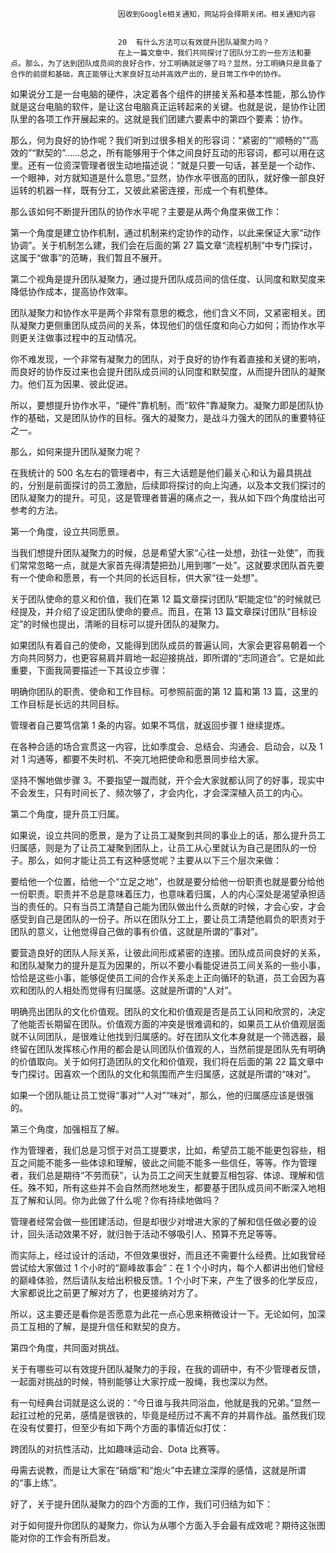 
                            
                            因收到Google相关通知，网站将会择期关闭。相关通知内容
                            
                            
                            20  有什么方法可以有效提升团队凝聚力吗？
                            在上一篇文章中，我们共同探讨了团队分工的一些方法和要点。那么，为了达到团队成员间的良好合作，分工明确就足够了吗？显然，分工明确只是具备了合作的前提和基础，真正能够让大家良好互动并高效产出的，是日常工作中的协作。

如果说分工是一台电脑的硬件，决定着各个组件的拼接关系和基本性能，那么协作就是这台电脑的软件，是让这台电脑真正运转起来的关键。也就是说，是协作让团队里的各项工作开展起来的。这就是我们团建六要素中的第四个要素：协作。

那么，何为良好的协作呢？我们听到过很多相关的形容词：“紧密的”“顺畅的”“高效的”“默契的”……总之，所有能够用于个体之间良好互动的形容词，都可以用在这里。还有一位资深管理者很生动地描述说：“就是只要一句话，甚至是一个动作、一个眼神，对方就知道是什么意思。”显然，协作水平很高的团队，就好像一部良好运转的机器一样，既有分工，又彼此紧密连接，形成一个有机整体。

那么该如何不断提升团队的协作水平呢？主要是从两个角度来做工作：

第一个角度是建立协作机制，通过机制来约定协作的动作，以此来保证大家“动作协调”。关于机制怎么建，我们会在后面的第 27 篇文章“流程机制”中专门探讨，这属于“做事”的范畴，我们暂且不展开。

第二个视角是提升团队凝聚力，通过提升团队成员间的信任度、认同度和默契度来降低协作成本，提高协作效率。

团队凝聚力和协作水平是两个非常有意思的概念，他们含义不同，又紧密相关。团队凝聚力更侧重团队成员间的关系，体现他们的信任度和向心力如何；而协作水平则更关注做事过程中的互动情况。

你不难发现，一个非常有凝聚力的团队，对于良好的协作有着直接和关键的影响，而良好的协作反过来也会提升团队成员间的认同度和默契度，从而提升团队的凝聚力。他们互为因果、彼此促进。

所以，要想提升协作水平，“硬件”靠机制，而“软件”靠凝聚力。凝聚力即是团队协作的基础，又是团队协作的目标。强大的凝聚力，是战斗力强大的团队的重要特征之一。

那么，如何来提升团队凝聚力呢？

在我统计的 500 名左右的管理者中，有三大话题是他们最关心和认为最具挑战的，分别是前面探讨的员工激励，后续即将探讨的向上沟通，以及本文我们探讨的团队凝聚力的提升。可见，这是管理者普遍的痛点之一，我从如下四个角度给出可参考的方法。

第一个角度，设立共同愿景。

当我们想提升团队凝聚力的时候，总是希望大家“心往一处想，劲往一处使”，而我们常常忽略一点，就是大家首先得清楚把劲儿用到哪“一处”。这就要求团队首先要有一个使命和愿景，有一个共同的长远目标，供大家“往一处想”。

关于团队使命的意义和价值，我们在第 12 篇文章探讨团队“职能定位”的时候就已经提及，并介绍了设定团队使命的要点。而且，在第 13 篇文章探讨团队“目标设定”的时候也提出，清晰的目标可以提升团队的凝聚力。

如果团队有着自己的使命，又能得到团队成员的普遍认同，大家会更容易朝着一个方向共同努力，也更容易肩并肩地一起迎接挑战，即所谓的“志同道合”。它是如此重要，下面我简要描述一下其设立步骤：

明确你团队的职责、使命和工作目标。可参照前面的第 12 篇和第 13 篇，这里的工作目标是长远的共同目标。

管理者自己要笃信第 1 条的内容。如果不笃信，就返回步骤 1 继续提炼。

在各种合适的场合宣贯这一内容，比如季度会、总结会、沟通会、启动会，以及 1 对 1 沟通等，都要不失时机、不突兀地把使命和愿景同步给大家。

坚持不懈地做步骤 3。不要指望一蹴而就，开个会大家就都认同了的好事，现实中不会发生，只有时间长了、频次够了，才会内化，才会深深植入员工的内心。

第二个角度，提升员工归属。

如果说，设立共同的愿景，是为了让员工凝聚到共同的事业上的话，那么提升员工归属感，则是为了让员工凝聚到团队上，让员工从心里就认为自己是团队的一份子。那么，如何才能让员工有这种感觉呢？主要从以下三个层次来做：

要给他一个位置，给他一个“立足之地”，也就是要分给他一份职责也就是要分给他一份职责。职责并不总是意味着压力，也意味着归属，人的内心深处是渴望承担适当的责任的。只有当员工清楚自己能为团队做出什么贡献的时候，才会心安，才会感受到自己是团队的一份子。所以在团队分工上，要让员工清楚他肩负的职责对于团队的意义，让他觉得自己做的事有价值，这就是所谓的“事对”。

要营造良好的团队人际关系，让彼此间形成紧密的连接。团队成员间良好的关系，和团队凝聚力的提升是互为因果的，所以不要小看能促进员工间关系的一些小事，恰恰是这些小事，能够促使员工间的合作关系走上正向循环的轨道，员工会因为喜欢和团队的人相处而觉得有归属感。这就是所谓的“人对”。

明确亮出团队的文化价值观。团队的文化和价值观是否是员工认同和欣赏的，决定了他能否长期留在团队。价值观方面的冲突是很难调和的，如果员工从价值观层面就不认同团队，是很难让他找到归属感的。好在团队文化本身就是一个筛选器，最终留在团队发挥核心作用的都会是认同团队价值观的人，当然前提是团队先有明确的价值取向。关于如何打造团队的文化和价值观，我们将在后面的第 22 篇文章中专门探讨。因喜欢一个团队的文化和氛围而产生归属感，这就是所谓的“味对”。

如果一个团队能让员工觉得“事对”“人对”“味对”，那么，他的归属感应该是很强的。

第三个角度，加强相互了解。

作为管理者，我们总是习惯于对员工提要求，比如，希望员工能不能更包容些，相互之间能不能多一些体谅和理解，彼此之间能不能多一些信任，等等。作为管理者，我们总是期待“不劳而获”，认为员工之间天生就要互相包容、体谅、理解和信任。殊不知，所有这些并不会自然而然地发生，都要基于团队成员间不断深入地相互了解和认同。你为此做了什么呢？你有持续地做吗？

管理者经常会做一些团建活动，但是却很少对增进大家的了解和信任做必要的设计，回头活动效果不好，就归咎于活动不够吸引人、预算不充足等等。

而实际上，经过设计的活动，不但效果很好，而且还不需要什么经费。比如我曾经尝试给大家做过 1 个小时的“巅峰故事会”：在 1 个小时内，每个人都讲出他们曾经的巅峰体验，然后请队友给出积极反馈。1 个小时下来，产生了很多的化学反应，大家都说比之前更了解对方了，也更接纳对方了。

所以，这主要还是看你是否愿意为此花一点心思来稍微设计一下。无论如何，加深员工互相的了解，是提升信任和默契的良方。

第四个角度，共同面对挑战。

关于有哪些可以有效提升团队凝聚力的手段，在我的调研中，有不少管理者反馈，一起面对挑战的时候，特别能够让大家拧成一股绳，我也深以为然。

有一句经典台词就是这么说的：“今日谁与我共同浴血，他就是我的兄弟。”显然一起扛过枪的兄弟，感情是很铁的，毕竟是经历过不离不弃的并肩作战。虽然我们现在没有仗要打，但至少有如下两个方面的事情近似打仗：

跨团队的对抗性活动，比如趣味运动会、Dota 比赛等。

毋需去说教，而是让大家在“硝烟”和“炮火”中去建立深厚的感情，这就是所谓的“事上练”。

好了，关于提升团队凝聚力的四个方面的工作，我们可归结为如下：



对于如何提升你团队的凝聚力，你认为从哪个方面入手会最有成效呢？期待这张图能对你的工作会有所启发。

                        
                        
                            